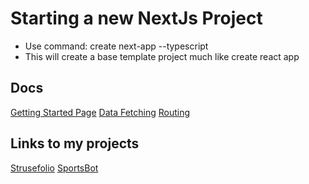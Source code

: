 # Starting a new NextJs Project 

- Use command: create next-app --typescript
- This will create a base template project much like create react app

## Docs

[Getting Started Page](https://nextjs.org/docs/getting-started)
[Data Fetching](https://nextjs.org/docs/basic-features/data-fetching/overview)
[Routing](https://nextjs.org/docs/api-routes/introduction)

## Links to my projects

[Strusefolio](https://github.com/ChaseStruse/strusefolio)
[SportsBot](https://github.com/ChaseStruse/sports-bot)
